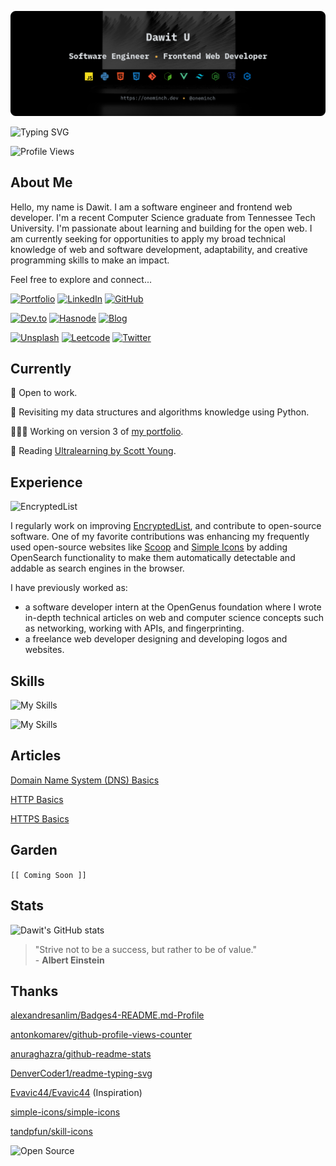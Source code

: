 ![Header Image](/assets/header-image.png)

![Typing SVG](https://readme-typing-svg.demolab.com?font=IBM+Plex+Mono&weight=500&size=24&pause=1000&color=EDAE49&vCenter=true&width=500&lines=Software+Engineer;Frontend+Web+Developer)

![Profile Views](https://komarev.com/ghpvc/?username=oneminch&style=flat&color=edae49)

## About Me

Hello, my name is Dawit. I am a software engineer and frontend web developer. I'm a recent Computer Science graduate from Tennessee Tech University. I'm passionate about learning and building for the open web. I am currently seeking for opportunities to apply my broad technical knowledge of web and software development, adaptability, and creative programming skills to make an impact.

Feel free to explore and connect...

[![Portfolio](https://img.shields.io/badge/Portfolio-000000?style=flat&logo=about.me&logoColor=white)](https://oneminch.dev/)
[![LinkedIn](https://img.shields.io/badge/LinkedIn-0077B5?style=flat&logo=linkedin&logoColor=white)](https://linkedin.com/in/oneminch/)
[![GitHub](https://img.shields.io/badge/GitHub-100000?style=flat&logo=github&logoColor=white)](https://github.com/oneminch/)

[![Dev.to](https://img.shields.io/badge/Dev.to-0A0A0A?style=flat&logo=devdotto&logoColor=white)](https://dev.to/oneminch/)
[![Hasnode](https://img.shields.io/badge/Hashnode-2962FF?style=flat&logo=hashnode&logoColor=white)](https://hashnode.com/@oneminch/)
[![Blog](https://img.shields.io/badge/Blog-F88900?style=flat&logo=rss&logoColor=white)](https://blog.oneminch.dev/)

[![Unsplash](https://img.shields.io/badge/Unsplash-000000?style=flat&logo=Unsplash&logoColor=white)](https://unsplash.com/@oneminch/)
[![Leetcode](https://img.shields.io/badge/LeetCode-FFA116?style=flat&logo=LeetCode&logoColor=black)](https://leetcode.com/oneminch/)
[![Twitter](https://img.shields.io/badge/Twitter-1DA1F2?style=flat&logo=twitter&logoColor=white)](https://twitter.com/oneminch/)

## Currently

💼 Open to work.

🧠 Revisiting my data structures and algorithms knowledge using Python.

👨🏽‍💻 Working on version 3 of [my portfolio](https://github.com/oneminch/oneminch.github.io/).

📖 Reading [Ultralearning by Scott Young](https://app.thestorygraph.com/books/b38fd3d5-b39f-4bd0-b730-9c919a5ef5f1).

## Experience

![EncryptedList](https://github-readme-stats.vercel.app/api/pin/?username=oneminch&repo=encrypted-list&show_owner=true&theme=transparent&icon_color=edae49&title_color=edae49&border_color=edae49&text_color=f1f3f5&bg_color=343a40)

I regularly work on improving [EncryptedList](https://encryptedlist.xyz), and contribute to open-source software. One of my favorite contributions was enhancing my frequently used open-source websites like [Scoop](https://scoop.sh/) and [Simple Icons](https://simpleicons.org/) by adding OpenSearch functionality to make them automatically detectable and addable as search engines in the browser.

I have previously worked as:

- a software developer intern at the OpenGenus foundation where I wrote in-depth technical articles on web and computer science concepts such as networking, working with APIs, and fingerprinting.
- a freelance web developer designing and developing logos and websites.

## Skills

![My Skills](https://skillicons.dev/icons?i=js,py,html,css,git,bash)

![My Skills](https://skillicons.dev/icons?i=vue,tailwind,nodejs,postgres,cpp)

## Articles

[Domain Name System (DNS) Basics](https://blog.oneminch.dev/dns-basics)

[HTTP Basics](https://blog.oneminch.dev/http)

[HTTPS Basics](https://blog.oneminch.dev/https)

## Garden

`[[ Coming Soon ]]`

## Stats

![Dawit's GitHub stats](https://github-readme-stats.vercel.app/api?username=oneminch&show_icons=true&theme=transparent&hide=contribs&count_private=true&custom_title=My%20GitHub%20Stats&text_bold=false&card_width=768&icon_color=edae49&title_color=edae49&border_color=edae49&text_color=f1f3f5&bg_color=343a40)

> "Strive not to be a success, but rather to be of value." <br />- **Albert Einstein**

## Thanks

[alexandresanlim/Badges4-README.md-Profile](https://github.com/alexandresanlim/Badges4-README.md-Profile)

[antonkomarev/github-profile-views-counter](https://github.com/antonkomarev/github-profile-views-counter)

[anuraghazra/github-readme-stats](https://github.com/anuraghazra/github-readme-stats)

[DenverCoder1/readme-typing-svg](https://github.com/DenverCoder1/readme-typing-svg)

[Evavic44/Evavic44](https://github.com/Evavic44/Evavic44) (Inspiration)

[simple-icons/simple-icons](https://github.com/simple-icons/simple-icons)

[tandpfun/skill-icons](https://github.com/tandpfun/skill-icons)

![Open Source](https://img.shields.io/badge/Open_Source-181717?style=flat&logo=github&logoColor=white)
